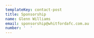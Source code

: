 ```yaml
---
templateKey: contact-post
title: Sponsorship
name: Glenn Williams
email: sponsorship@whitfordafc.com.au
number: '  '
---
```


